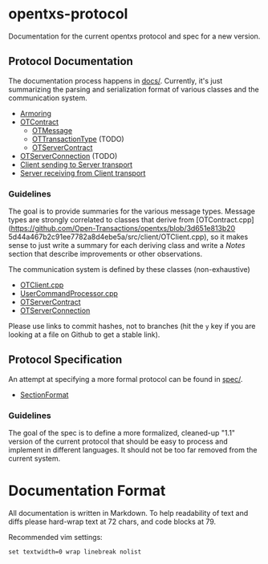 # opentxs-protocol

Documentation for the current opentxs protocol and spec for a new version.

## Protocol Documentation

The documentation process happens in [docs/](docs/). Currently, it's just
summarizing the parsing and serialization format of various classes and the
communication system.

* [Armoring](docs/OTASCIIArmor.md)
* [OTContract](docs/OTContract.md)
  * [OTMessage](docs/OTMessage.md)
  * [OTTransactionType](docs/OTTransactionType.md) (TODO)
  * [OTServerContract](docs/OTServerContract.md)
* [OTServerConnection](docs/OTServerConnection.md) (TODO)
* [Client sending to Server transport](docs/transport_client_sending.md)
* [Server receiving from Client transport](docs/transport_server_receiving.md)

### Guidelines

The goal is to provide summaries for the various message types. Message types
are strongly correlated to classes that derive from
[OTContract.cpp](https://github.com/Open-Transactions/opentxs/blob/3d651e813b20
5d44a467b2c91ee7782a8d4ebe5a/src/client/OTClient.cpp), so it makes sense to
just write a summary for each deriving class and write a _Notes_ section that
describe improvements or other observations.

The communication system is defined by these classes (non-exhaustive)

* [OTClient.cpp](https://github.com/Open-Transactions/opentxs/blob/3d651e813b205d44a467b2c91ee7782a8d4ebe5a/src/client/OTClient.cpp#L8905)
* [UserCommandProcessor.cpp](https://github.com/Open-Transactions/opentxs/blob/3d651e813b205d44a467b2c91ee7782a8d4ebe5a/src/server/UserCommandProcessor.cpp#L166)
* [OTServerContract](https://github.com/Open-Transactions/opentxs/blob/3d651e813b205d44a467b2c91ee7782a8d4ebe5a/src/core/OTServerContract.cpp)
* [OTServerConnection](https://github.com/Open-Transactions/opentxs/blob/3d651e813b205d44a467b2c91ee7782a8d4ebe5a/src/client/OTServerConnection.cpp)

Please use links to commit hashes, not to branches (hit the `y` key if you are
looking at a file on Github to get a stable link).


## Protocol Specification

An attempt at specifying a more formal protocol can be found in
[spec/](spec).


* [SectionFormat](spec/SectionFormat.md)

### Guidelines

The goal of the spec is to define a more formalized, cleaned-up "1.1" version
of the current protocol that should be easy to process and implement in
different languages. It should not be too far removed from the current system.


# Documentation Format

All documentation is written in Markdown. To help readability of text and diffs
please hard-wrap text at 72 chars, and code blocks at 79.

Recommended vim settings:
```
set textwidth=0 wrap linebreak nolist
```
